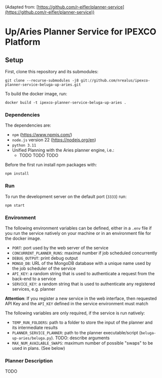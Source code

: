 (Adapted from: [https://github.com/r-eifler/planner-service](https://github.com/r-eifler/planner-service))

# Up/Aries Planner Service for IPEXCO Platform

## Setup 

First, clone this repository and its submodules:

```
git clone --recurse-submodules -j8 git://github.com/nrealus/ipexco-planner-service-beluga-up-aries.git
```

To build the docker image, run:

```
docker build -t ipexco-planner-service-beluga-up-aries .
```

### Dependencies

The dependencies are:

- `npm` (https://www.npmjs.com/)
- `node.js` version 22 (https://nodejs.org/en)
- `python 3.11`
- Unified Planning with the Aries planner engine, i.e.:
    - TODO TODO TODO

Before the first run install npm packages with:

```
npm install
```

### Run

To run the development server on the default port (`3333`) run:

```
npm start
```

### Environment

The following environment variables can be defined, either in a `.env` file 
if you run the service natively on your machine or in an environment file 
for the docker image. 

- `PORT`: port used by the web server of the service
- `CONCURRENT_PLANNER_RUNS`: maximal number if job scheduled concurrently
- `DEBUG_OUTPUT`: print debug output
- `MONGO_DB`: URL of the MongoDB database with a unique name used by the job 
    scheduler of the service
- `API_KEY`: a random string that is used to authenticate a request from the 
    back-end to a service
- `SERVICE_KEY`: a random string that is used to authenticate any registered 
    services, e.g. planner

**Attention**: If you register a new service in the web interface, then 
requested API Key and the `API_KEY` defined in the service environment 
must match

The following variables are only required, if the service is run natively:

- `TEMP_RUN_FOLDERS`: path to a folder to store the input of the planner and 
    its intermediate results
- `PLANNER_SERVICE_PLANNER`: path to the planner executable/script (`beluga-up-aries/beluga.py`). TODO: describe arguments
- `MAX_NUM_AVAILABLE_SWAPS`: maximum number of possible "swaps" to be used in plans. (See below)

### Planner Description

TODO